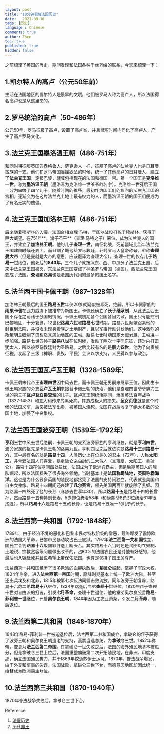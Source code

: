 ```yaml
---
layout: post
title: "10分钟看懂法国历史"
date:   2021-09-30
tags: [历史]
language : Chinese
comments: true
author: Zhen
toc: true
published: true
hidden: false
---
```

之前梳理了[英国的历史](/10分钟看懂英国历史)，期间发现和法国各种千丝万缕的联系，今天来梳理一下：

## 1.凯尔特人的高卢（公元50年前）
生活在法国地区的凯尔特人是最早的文明，他们被罗马人称为高卢人，所以法国得名高卢也是从这里来的。

## 2.罗马统治的高卢（50-486年）
公元50年，罗马征服了高卢，设置了高卢省，并且很短时间内同化了高卢人，产生了高卢罗马文化。

## 3.法兰克王国墨洛温王朝（486-751年）
和同时期征服英国的盎格鲁人、萨克逊人一样，征服了高卢的法兰克人也是日耳曼蛮族的一支。他们在罗马帝国摇摇欲坠的时候，统一了其他高卢的日耳曼人，建立了**法兰克王国**，定都巴黎，疆域包括现在的法国和德国一带。第一个国王是**克洛维一世**。称为**墨洛温王朝**（墨洛温为克洛维一世爷爷的名字）。克洛维一世死后王国一分为四给了四个儿子。随着时间的推移，最初作为国王们的顾问的法兰克王国的宫相，逐渐变为在这片法兰克土地上最有权力的人，而墨洛温王朝的国王们便成为了有名无实的傀儡。

## 4.法兰克王国加洛林王朝（486-751年）
后来随着穆斯林的入侵，法国宫相查理·马特，于图尔战役打败了穆斯林，获得了巨大威望。在751年**，矮子丕平**（查理·马特之子）篡位，成为法兰克人的国王，并建立了**加洛林王朝**。他的儿子**查理一世**，南征北战，死前疆域比当年法兰克王国建国时候还要大。而且割了城池给罗马教廷，获封罗马人皇帝称号，俗称**查理曼大帝**（但是曼就是大帝的意思，应该翻译为查理大帝）。查理一世的仅存儿子**路易一世**继位，他死后的**843年**，三个儿子就按照东、西、中瓜分了法兰克王国，后来中法兰克王国被灭，东法兰克王国变成了神圣罗马帝国（德国），西法兰克王国变成了法国。**查理和路易**也是法国历代用的最多的国王名字。

## 5.法兰西王国卡佩王朝（987–1328年）
加洛林王朝最后的国王**路易五世**年仅20岁就疑似被毒死，绝嗣，所以卡佩家族的**雨果卡佩**在武力威胁下被推举为新国王。卡佩还确立了**长子继承制**，从此法兰西王国不存在之前诸子分国的情况。卡佩王朝初期各个公国各自为政，国王只有能控制巴黎地区，十分窘迫，12世纪**路易六世**和**路易七世**时期，路易六世频繁召集他的封臣到法院，并没收未现身贵族之土地财产，且以军事行动讨伐他们。这种激烈的政策明显强制了巴黎及其周边地区的王权。路易七世时期国家大幅发展，王权进一步加强。路易七世的孙子**路易八世**在位时候，发动了两次十字军东征，还对内打击犹太人，所以被罗马教廷封为圣路易。之后比较有名的是**腓力四世**，他为了向贵族征税，发起了三级（神职、贵族、平民）会议以求支持，人民得以参与政治。

## 6.法兰西王国瓦卢瓦王朝（1328-1589年）
卡佩王朝末代帝王**查理四世**因中风去世，而卡佩王朝无男嗣来继承王位，因此由卡佩王朝家族的旁支**瓦卢瓦王朝**来接替卡佩王朝的统治，他们是查理四世爷爷腓力三世的第三子**瓦卢瓦伯爵查理**的儿子。瓦卢瓦王朝统治期间，爆发英法百年战争（1337-1453）和意大利传来的黑死病，其造成极大的损失。**圣女贞德**就是这个时候的法国义军，后来被法军出卖，被英国人烧死。法国在战后收复了绝大多数的公国土地，加强了中央集权。

## 7.法兰西王国波旁王朝（1589年–1792年）
**亨利三世**中风去世后绝嗣，卡佩王朝的支系波旁家族的亨利继位，就是**亨利四世**。波旁家族的祖先是卡佩王朝的路易九世。亨利四世之后就依次是**路易十三**到**路易十六**，其中最有名的就是**路易十四**，人类历史上在位最久的君主（72年），人称**太阳王**，非常受法国人们喜爱，是拿破仑亲自封的三大伟人（查理曼、太阳王、拿破仑）。路易十四在位期间四处征伐，法国成为了欧洲的霸主，但是后期英国人的舰队崛起，所以法国损失了很多海外领地。当时基本上是**法国称霸陆地，英国称霸海洋**。这也是为什么很多英国的殖民地都接受了法国的支持闹独立，代表就是美国和自由女神像。路易十四期间还兴建了**凡尔赛宫**，领先美国两百年就废除了黑奴。因为路易十四熬死了他的长孙（麻疹去世享年30），所以**路易十五**是路易十四的长曾孙，然而路易十五也特别长寿，5岁即位统治58年（和康熙爷8岁即位统治61年很接近），所以**路易十六**是路易十五的长孙，也是路易十五唯一的儿子的长子。

## 8.法兰西第一共和国（1792-1848年）
1789年，由于经济环境的恶化和巴黎市民对特权阶级的憎恶，最终爆发了震惊欧洲的法国大革命，巴黎市民暴动攻占巴士底狱。1792年**法兰西第一共和国**成立，国民工会判**路易十六**叛国罪并送上断头台。其实路易十六当时还是试图对农奴制、土地税、宗教宽容等问题做出改革的，占80%的法国农民还是对他有好感的，他最后也从容赴死并且说希望上帝保佑法国，也算是保持了国王的尊严。

法兰西第一共和国经历了很多党派的血腥执政后，**拿破仑**崛起，掌握了军政大权，1804年称帝，进入**法兰西第一帝国**时期，巅峰时期基本上统一了欧洲大陆，甚至还出兵埃及和北非，1815年被第七次反法同盟击败流放。同年波旁王朝复辟，路易十六的二弟**路易十八**继位，1824年病逝后三弟**查理十世**继位，1830年由于查理十世对自由派的打击，引发**七月革命**，查理十世退位，他的堂弟奥尔良公爵**路易-菲利普一世**继位，开启**奥尔良王朝**，1848年因为工农业萧条，引发**二月革命**，随后退位。

## 9.法兰西第二共和国（1848-1870年）
1848年路易-菲利普一世被迫退位后，法兰西第二共和国成立，拿破仑的侄子获得了波旁王朝和奥尔良王朝遗老的支持，高票当选总统，为**拿破仑三世**。1852年称帝，变更为**法兰西第二帝国**。在拿破仑一世失败之后，法国的海外殖民地基本被瓜分，但是拿破仑三世上位后，法国重整旗鼓第二次开拓殖民地，在非洲、印度支那，确立法国殖民势力，并于1869年挖通苏伊士运河。1870年，普法战争爆发，由于外交和军事的失误，法国战败，拿破仑三世下台，而德意志地区却因此统一，接替成为欧洲霸主地位。

## 10.法兰西第三共和国（1870-1940年）
1870年普法战争失败后，拿破仑三世下台，

Reference

 1. [法国历史](https://zh.wikipedia.org/wiki/%E6%B3%95%E5%9C%8B%E6%AD%B7%E5%8F%B2)
 2. [历代国王](https://zh.wikipedia.org/wiki/%E6%9F%A5%E7%90%86%E5%9B%9B%E4%B8%96_%28%E6%B3%95%E5%85%B0%E8%A5%BF%29)


<!--stackedit_data:
eyJoaXN0b3J5IjpbLTE4MDI4MzkyODMsLTE2ODM1MjA1NjEsLT
E5OTM3NzExNTAsLTIyNjUwODQyNywxMTUwMzkzMzc3LDQ0OTI2
OTQzMiwxNzAxMjM5MjIzLDg3NDE5NjMzNiwxNjM2NTY1MjE0LD
EzOTIzMTIwNDAsMzcxNjE5MDU4LC0xMDYyMjgwNjM5LC0xMTE4
ODkyMzgyLDE2NjQyODU4ODgsNTE1MTE1MzY0LC0zOTU2Nzc1Nz
csOTMyMjMyNDQ0LC0xOTA1MTg0NzMyLC0xNTA2Mjk4ODgzLC0x
NjY5NjkxMTgwXX0=
-->